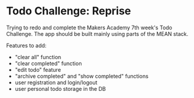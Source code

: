 # Todo Challenge: Reprise

Trying to redo and complete the Makers Academy 7th week's Todo Challenge.
The app should be built mainly using parts of the MEAN stack.

Features to add:
- "clear all" function
- "clear completed" function
- "edit todo" feature
- "archive completed" and "show completed" functions
- user registration and login/logout 
- user personal todo storage in the DB
